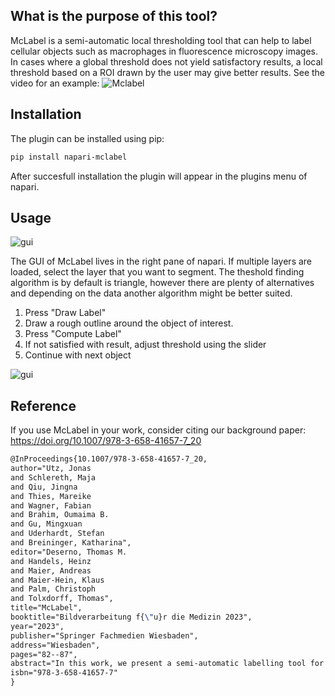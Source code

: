 
## What is the purpose of this tool?

McLabel is a semi-automatic local thresholding tool that can help to label cellular objects such as macrophages in fluorescence microscopy images. In cases where a global threshold does not yield satisfactory results, a local threshold based on a ROI drawn by the user may give better results. See the video for an example:
![Mclabel](./img/Mclabel.gif)



## Installation

The plugin can be installed using pip:
```bash
pip install napari-mclabel
```

After succesfull installation the plugin will appear in the plugins menu of napari.

## Usage

![gui](./img/gui.png)

The GUI of McLabel lives in the right pane of napari. If multiple layers are loaded, select the layer that you want to segment. The theshold finding algorithm is by default is triangle, however there are plenty of alternatives and depending on the data another algorithm might be better suited. 

1. Press "Draw Label"
2. Draw a rough outline around the object of interest. 
3. Press "Compute Label"
4. If not satisfied with result, adjust threshold using the slider
5. Continue with next object

![gui](./img/gui.gif) 

## Reference

If you use McLabel in your work, consider citing our background paper:
https://doi.org/10.1007/978-3-658-41657-7_20



```tex
@InProceedings{10.1007/978-3-658-41657-7_20,
author="Utz, Jonas
and Schlereth, Maja
and Qiu, Jingna
and Thies, Mareike
and Wagner, Fabian
and Brahim, Oumaima B.
and Gu, Mingxuan
and Uderhardt, Stefan
and Breininger, Katharina",
editor="Deserno, Thomas M.
and Handels, Heinz
and Maier, Andreas
and Maier-Hein, Klaus
and Palm, Christoph
and Tolxdorff, Thomas",
title="McLabel",
booktitle="Bildverarbeitung f{\"u}r die Medizin 2023",
year="2023",
publisher="Springer Fachmedien Wiesbaden",
address="Wiesbaden",
pages="82--87",
abstract="In this work, we present a semi-automatic labelling tool for the annotation of complex cellular structures such as macrophages in fluorescence microscopy images. We present McLabel, a napari plugin that allows users to label structures of interest by simply scribbling outlines around the area of interest, using the triangle thresholding method with post-processing to identify the desired structure. Additionally, manual adaption of the threshold allows for quick and fine-grained local correction of the segmentation. The tool is evaluated in a user study with five experts, who annotated images both with and without the tool. The results show that variability in annotations between experts is reduced when the labelling tool is used and annotation time is reduced by a factor of five on average.",
isbn="978-3-658-41657-7"
}
```

